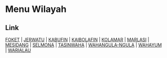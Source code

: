# Menu Wilayah

## Link

[FOKET](https://github.com/gigit-pemilu/pemilu-2024-81-maluku/tree/main/pilpres/hitung-suara/sub/81-maluku/sub/07-kepulauan-aru/sub/04-aru-utara/sub/2005-foket)
 | 
[JERWATU](https://github.com/gigit-pemilu/pemilu-2024-81-maluku/tree/main/pilpres/hitung-suara/sub/81-maluku/sub/07-kepulauan-aru/sub/04-aru-utara/sub/2010-jerwatu)
 | 
[KABUFIN](https://github.com/gigit-pemilu/pemilu-2024-81-maluku/tree/main/pilpres/hitung-suara/sub/81-maluku/sub/07-kepulauan-aru/sub/04-aru-utara/sub/2003-kabufin)
 | 
[KAIBOLAFIN](https://github.com/gigit-pemilu/pemilu-2024-81-maluku/tree/main/pilpres/hitung-suara/sub/81-maluku/sub/07-kepulauan-aru/sub/04-aru-utara/sub/2006-kaibolafin)
 | 
[KOLAMAR](https://github.com/gigit-pemilu/pemilu-2024-81-maluku/tree/main/pilpres/hitung-suara/sub/81-maluku/sub/07-kepulauan-aru/sub/04-aru-utara/sub/2002-kolamar)
 | 
[MARLASI](https://github.com/gigit-pemilu/pemilu-2024-81-maluku/tree/main/pilpres/hitung-suara/sub/81-maluku/sub/07-kepulauan-aru/sub/04-aru-utara/sub/2001-marlasi)
 | 
[MESIDANG](https://github.com/gigit-pemilu/pemilu-2024-81-maluku/tree/main/pilpres/hitung-suara/sub/81-maluku/sub/07-kepulauan-aru/sub/04-aru-utara/sub/2014-mesidang)
 | 
[SELMONA](https://github.com/gigit-pemilu/pemilu-2024-81-maluku/tree/main/pilpres/hitung-suara/sub/81-maluku/sub/07-kepulauan-aru/sub/04-aru-utara/sub/2013-selmona)
 | 
[TASINWAHA](https://github.com/gigit-pemilu/pemilu-2024-81-maluku/tree/main/pilpres/hitung-suara/sub/81-maluku/sub/07-kepulauan-aru/sub/04-aru-utara/sub/2004-tasinwaha)
 | 
[WAHANGULA-NGULA](https://github.com/gigit-pemilu/pemilu-2024-81-maluku/tree/main/pilpres/hitung-suara/sub/81-maluku/sub/07-kepulauan-aru/sub/04-aru-utara/sub/2007-wahangula-ngula)
 | 
[WAHAYUM](https://github.com/gigit-pemilu/pemilu-2024-81-maluku/tree/main/pilpres/hitung-suara/sub/81-maluku/sub/07-kepulauan-aru/sub/04-aru-utara/sub/2008-wahayum)
 | 
[WARIALAU](https://github.com/gigit-pemilu/pemilu-2024-81-maluku/tree/main/pilpres/hitung-suara/sub/81-maluku/sub/07-kepulauan-aru/sub/04-aru-utara/sub/2009-warialau)

